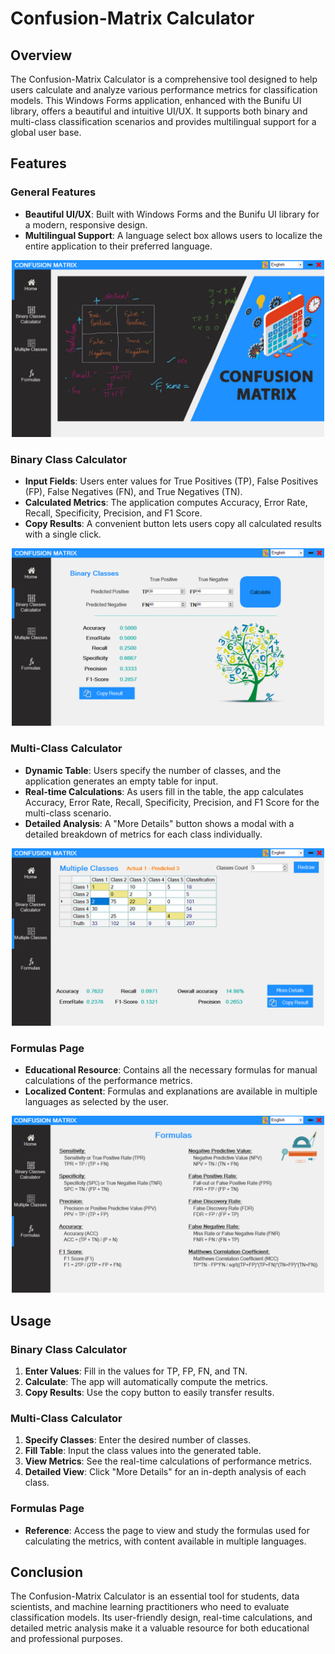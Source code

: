 # Confusion-Matrix Calculator

## Overview

The Confusion-Matrix Calculator is a comprehensive tool designed to help users calculate and analyze various performance metrics for classification models. This Windows Forms application, enhanced with the Bunifu UI library, offers a beautiful and intuitive UI/UX. It supports both binary and multi-class classification scenarios and provides multilingual support for a global user base.

## Features

### General Features
- **Beautiful UI/UX**: Built with Windows Forms and the Bunifu UI library for a modern, responsive design.
- **Multilingual Support**: A language select box allows users to localize the entire application to their preferred language.

<p align="center">
  <img src="images/1.png" alt="Cover" width="500"/>
</p>

### Binary Class Calculator
- **Input Fields**: Users enter values for True Positives (TP), False Positives (FP), False Negatives (FN), and True Negatives (TN).
- **Calculated Metrics**: The application computes Accuracy, Error Rate, Recall, Specificity, Precision, and F1 Score.
- **Copy Results**: A convenient button lets users copy all calculated results with a single click.

<p align="center">
  <img src="images/2.png" alt="Cover" width="500"/>
</p>

### Multi-Class Calculator
- **Dynamic Table**: Users specify the number of classes, and the application generates an empty table for input.
- **Real-time Calculations**: As users fill in the table, the app calculates Accuracy, Error Rate, Recall, Specificity, Precision, and F1 Score for the multi-class scenario.
- **Detailed Analysis**: A "More Details" button shows a modal with a detailed breakdown of metrics for each class individually.

<p align="center">
  <img src="images/3.png" alt="Cover" width="500"/>
</p>

### Formulas Page
- **Educational Resource**: Contains all the necessary formulas for manual calculations of the performance metrics.
- **Localized Content**: Formulas and explanations are available in multiple languages as selected by the user.

<p align="center">
  <img src="images/4.png" alt="Cover" width="500"/>
</p>

## Usage

### Binary Class Calculator
1. **Enter Values**: Fill in the values for TP, FP, FN, and TN.
2. **Calculate**: The app will automatically compute the metrics.
3. **Copy Results**: Use the copy button to easily transfer results.

### Multi-Class Calculator
1. **Specify Classes**: Enter the desired number of classes.
2. **Fill Table**: Input the class values into the generated table.
3. **View Metrics**: See the real-time calculations of performance metrics.
4. **Detailed View**: Click "More Details" for an in-depth analysis of each class.

### Formulas Page
- **Reference**: Access the page to view and study the formulas used for calculating the metrics, with content available in multiple languages.

## Conclusion
The Confusion-Matrix Calculator is an essential tool for students, data scientists, and machine learning practitioners who need to evaluate classification models. Its user-friendly design, real-time calculations, and detailed metric analysis make it a valuable resource for both educational and professional purposes.
